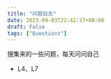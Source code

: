 ```yaml
---
title: "问题日志"
date: 2023-09-03T22:42:17+08:00
draft: False
tags: ["Questions"]
---
```


搜集来的一些问题，每天问问自己

* L4、L7